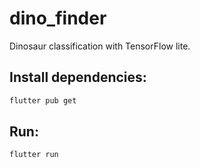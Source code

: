 # dino_finder

Dinosaur classification with TensorFlow lite.

## Install dependencies:

```bash
flutter pub get
```

## Run:

```bash
flutter run
```
